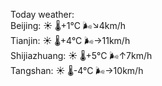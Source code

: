 Today weather:  
Beijing: ☀️   🌡️+1°C 🌬️↘4km/h  
Tianjin: ☀️   🌡️+4°C 🌬️→11km/h  
Shijiazhuang: ☀️   🌡️+5°C 🌬️↑7km/h  
Tangshan: ☀️   🌡️-4°C 🌬️→10km/h  
